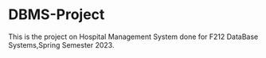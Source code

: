 # DBMS-Project
This is the project on Hospital Management System done for F212 DataBase Systems,Spring Semester 2023.
